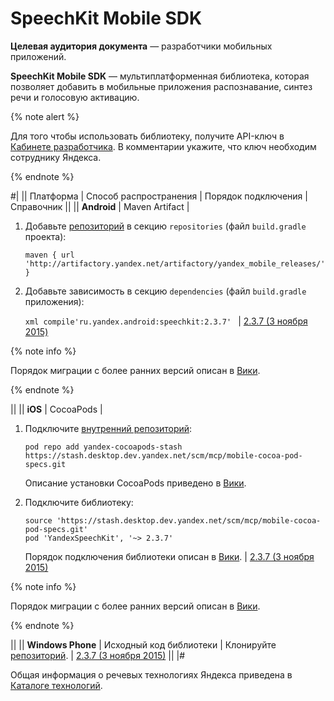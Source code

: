 # SpeechKit Mobile SDK

**Целевая аудитория документа** — разработчики мобильных приложений.

**SpeechKit Mobile SDK** — мультиплатформенная библиотека, которая позволяет добавить в мобильные приложения распознавание, синтез речи и голосовую активацию.

{% note alert %}

Для того чтобы использовать библиотеку, получите API-ключ в [Кабинете разработчика](https://developer.tech.yandex.ru/). В комментарии укажите, что ключ необходим сотруднику Яндекса.

{% endnote %}

#|
|| Платформа | Способ распространения | Порядок подключения | Справочник ||
|| **Android** | Maven Artifact | 

1. Добавьте [репозиторий](http://artifactory.yandex.net/artifactory/yandex_mobile_releases/) в секцию `repositories` (файл `build.gradle` проекта):

    ```maven { url 'http://artifactory.yandex.net/artifactory/yandex_mobile_releases/' } ```

1. Добавьте зависимость в секцию `dependencies` (файл `build.gradle` приложения):

    ```xml compile'ru.yandex.android:speechkit:2.3.7' ``` | [2.3.7 (3 ноября 2015)](https://tech.yandex.ru/zout_speechkit/mobilesdk/doc/android/2.3.7/ref_911ebbf92577623f6e79a9b69c488304/concepts/About-docpage/)

{% note info %}

Порядок миграции с более ранних версий описан в [Вики](https://wiki.yandex-team.ru/users/yashrk/SpeechKitMigration/).

{% endnote %}

||
|| **iOS** | CocoaPods | 

1. Подключите [внутренний репозиторий](https://stash.desktop.dev.yandex.net/projects/MCP/repos/mobile-cocoa-pod-specs/browse/YandexSpeechKit):

    ```
    pod repo add yandex-cocoapods-stash https://stash.desktop.dev.yandex.net/scm/mcp/mobile-cocoa-pod-specs.git
    ```

    Описание установки CocoaPods приведено в [Вики](https://wiki.yandex-team.ru/yandexmobile/codebase/ios/).

1. Подключите библиотеку:
    
    ```
    source 'https://stash.desktop.dev.yandex.net/scm/mcp/mobile-cocoa-pod-specs.git'
    pod 'YandexSpeechKit', '~> 2.3.7' 
    ```

    Порядок подключения библиотеки описан в [Вики](https://old.wiki.yandex-team.ru/users/a-kononova/yandexspeechkit-ios-sdk-tutorial). | [2.3.7 (3 ноября 2015)](https://tech.yandex.ru/zout_speechkit/mobilesdk/doc/ios/2.3.7/ref_681e96f16c9e5f50ee4a1fafffe07d41/concepts/About-docpage/)

{% note info %}

Порядок миграции с более ранних версий описан в [Вики](https://wiki.yandex-team.ru/users/yashrk/SpeechKitMigration/).

{% endnote %}

||
|| **Windows Phone** | Исходный код библиотеки | Клонируйте [репозиторий](https://stash.desktop.dev.yandex.net/projects/VOICE/repos/libspeechkit/browse?at=refs%2Fheads%2Ffeature-VOICE-1318-wp81). | [2.3.7 (3 ноября 2015)](https://tech.yandex.ru/zout_speechkit/mobilesdk/doc/winphone/2.3.7/ref_ae00a161210801c58c4f0aa09cbe0916/concepts/About-docpage/)
||
|#

Общая информация о речевых технологиях Яндекса приведена в [Каталоге технологий](https://tech.yandex.ru/speechkit/).


